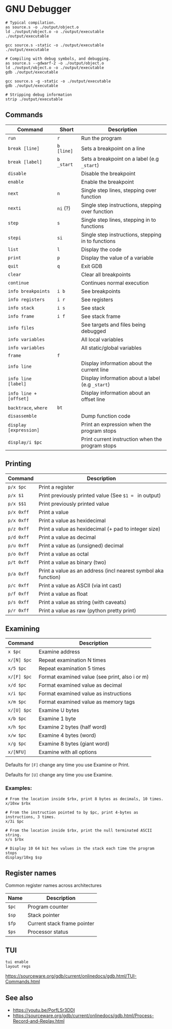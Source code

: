 # GNU Debugger

```shell
# Typical compilation.
as source.s -o ./output/object.o
ld ./output/object.o -o ./output/executable
./output/executable

gcc source.s -static -o ./output/executable
./output/executable

# Compiling with debug symbols, and debugging.
as source.s --gdwarf-2 -o ./output/object.o
ld ./output/object.o -o ./output/executable
gdb ./output/executable

gcc source.s -g -static -o ./output/executable
gdb ./output/executable

# Stripping debug information
strip ./output/executable
```

## Commands

| Command                | Short      | Description                                        |
| ---------------------- | ---------- | -------------------------------------------------- |
| `run`                  | `r`        | Run the program                                    |
| `break [line]`         | `b [line]` | Sets a breakpoint on a line                        |
| `break [label]`        | `b _start` | Sets a breakpoint on a label (e.g `_start`)        |
| `disable`              |            | Disable the breakpoint                             |
| `enable`               |            | Enable the breakpoint                              |
| `next`                 | `n`        | Single step lines, stepping over function          |
| `nexti`                | `ni` (?)   | Single step instructions, stepping over function   |
| `step`                 | `s`        | Single step lines, stepping in to functions        |
| `stepi`                | `si`       | Single step instructions, stepping in to functions |
| `list`                 | `l`        | Display the code                                   |
| `print`                | `p`        | Display the value of a variable                    |
| `quit`                 | `q`        | Exit GDB                                           |
| `clear`                |            | Clear all breakpoints                              |
| `continue`             |            | Continues normal execution                         |
| `info breakpoints`     | `i b`      | See breakpoints                                    |
| `info registers`       | `i r`      | See registers                                      |
| `info stack`           | `i s`      | See stack                                          |
| `info frame`           | `i f`      | See stack frame                                    |
| `info files`           |            | See targets and files being debugged               |
| `info variables`       |            | All local variables                                |
| `info variables`       |            | All static/global variables                        |
| `frame`                | `f`        |                                                    |
| `info line`            |            | Display information about the current line         |
| `info line [label]`    |            | Display information about a label (e.g `_start`)   |
| `info line +[offset]`  |            | Display information about an offset line           |
| `backtrace`, `where`   | `bt`       |                                                    |
| `disassemble`          |            | Dump function code                                 |
| `display [expression]` |            | Print an expression when the program stops         |
| `display/i $pc`        |            | Print current instruction when the program stops   |

## Printing

| Command    | Description                                                    |
| ---------- | -------------------------------------------------------------- |
| `p/x $pc`  | Print a register                                               |
| `p/x $1`   | Print previously printed value (See `$1 = ` in output)         |
| `p/x $$1`  | Print previously printed value                                 |
| `p/x 0xff` | Print a value                                                  |
| `p/x 0xff` | Print a value as hexidecimal                                   |
| `p/z 0xff` | Print a value as hexidecimal (+ pad to integer size)           |
| `p/d 0xff` | Print a value as decimal                                       |
| `p/u 0xff` | Print a value as (unsigned) decimal                            |
| `p/o 0xff` | Print a value as octal                                         |
| `p/t 0xff` | Print a value as binary (two)                                  |
| `p/a 0xff` | Print a value as an address (incl nearest symbol aka function) |
| `p/c 0xff` | Print a value as ASCII (via int cast)                          |
| `p/f 0xff` | Print a value as float                                         |
| `p/s 0xff` | Print a value as string (with caveats)                         |
| `p/r 0xff` | Print a value as raw (python pretty print)                     |

## Examining

| Command     | Description                                    |
| ----------- | ---------------------------------------------- |
| `x $pc`     | Examine address                                |
| `x/[N] $pc` | Repeat examination N times                     |
| `x/5 $pc`   | Repeat examination 5 times                     |
| `x/[F] $pc` | Format examined value (see print, also i or m) |
| `x/d $pc`   | Format examined value as decimal               |
| `x/i $pc`   | Format examined value as instructions          |
| `x/m $pc`   | Format examined value as memory tags           |
| `x/[U] $pc` | Examine U bytes                                |
| `x/b $pc`   | Examine 1 byte                                 |
| `x/h $pc`   | Examine 2 bytes (half word)                    |
| `x/w $pc`   | Examine 4 bytes (word)                         |
| `x/g $pc`   | Examine 8 bytes (giant word)                   |
| `x/[NFU]`   | Examine with all options                       |

Defaults for `[F]` change any time you use Examine or Print.

Defaults for `[U]` change any time you use Examine.

### Examples:

```shell
# From the location inside $rbx, print 8 bytes as decimals, 10 times.
x/10xw $rbx

# From the instruction pointed to by $pc, print 4-bytes as instructions, 3 times.
x/3i $pc

# From the location inside $rbx, print the null terminated ASCII string.
x/s $rbx

# Display 10 64 bit hex values in the stack each time the program stops
display/10xg $sp
```

## Register names

Common register names across architectures

| Name  | Description                 |
| ----- | --------------------------- |
| `$pc` | Program counter             |
| `$sp` | Stack pointer               |
| `$fp` | Current stack frame pointer |
| `$ps` | Processor status            |

## TUI

```shell
tui enable
layout regs
```

https://sourceware.org/gdb/current/onlinedocs/gdb.html/TUI-Commands.html

## See also

- https://youtu.be/PorfLSr3DDI
- https://sourceware.org/gdb/current/onlinedocs/gdb.html/Process-Record-and-Replay.html
